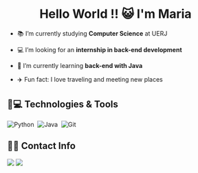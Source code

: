 <h1 align="center">Hello World !! 😺 I'm Maria</h1>

- 📚 I’m currently studying **Computer Science** at UERJ

- 💻 I’m looking for an **internship in back-end development**
  
- 🌟 I’m currently learning **back-end with Java**
  
- ✈️ Fun fact: I love traveling and meeting new places

## 🚀💻 Technologies & Tools

![Python](https://img.shields.io/badge/Python-14354C?style=for-the-badge&logo=python&logoColor=white)&nbsp;
![Java](https://img.shields.io/badge/Java-000?style=for-the-badge&logo=java)&nbsp;
![Git](https://img.shields.io/badge/GIT-E44C30?style=for-the-badge&logo=git&logoColor=white)&nbsp;

## 🔗📞 Contact Info

<a href = "mailto:madusilva0205@gmail.com"> <img src="https://img.shields.io/badge/-Gmail-%23333?style=for-the-badge&logo=gmail&logoColor=white" target="_blank"></a>
<a href="https://www.linkedin.com/in/maria-eduarda-silva-915749209/" target="_blank"><img src="https://img.shields.io/badge/-LinkedIn-%230077B5?style=for-the-badge&logo=linkedin&logoColor=white"  target="_blank"></a> 
